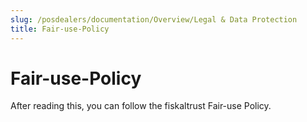 ```yaml
---
slug: /posdealers/documentation/Overview/Legal & Data Protection
title: Fair-use-Policy
---
```

# Fair-use-Policy

After reading this, you can follow the fiskaltrust Fair-use Policy.
